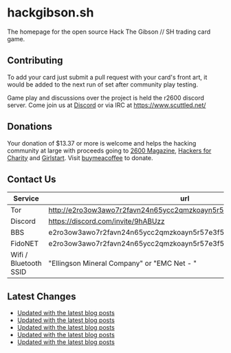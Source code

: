 # hackgibson.sh
The homepage for the open source Hack The Gibson // SH trading card game.


## Contributing

To add your card just submit a pull request with your card's front art, it would be added to the next run of set after community play testing.

Game play and discussions over the project is held the r2600 discord server. Come join us at [Discord](https://discord.com/invite/9hABUzz) or via IRC at https://www.scuttled.net/


## Donations

Your donation of $13.37 or more is welcome and helps the hacking community at large with proceeds going to [2600 Magazine](https://2600.com/), [Hackers for Charity](https://hackersforcharity.org) and [Girlstart](https://girlstart.org).  Visit [buymeacoffee](https://www.buymeacoffee.com/hackgibson.sh) to donate.


## Contact Us

Service | url
-|-
Tor | http://e2ro3ow3awo7r2favn24n65ycc2qmzkoayn5r57e3f56nvjwdcgg32ad.onion
Discord | https://discord.com/invite/9hABUzz
BBS | e2ro3ow3awo7r2favn24n65ycc2qmzkoayn5r57e3f56nvjwdcgg32ad.onion:23
FidoNET | e2ro3ow3awo7r2favn24n65ycc2qmzkoayn5r57e3f56nvjwdcgg32ad.onion:24554
Wifi / Bluetooth SSID | "Ellingson Mineral Company" or "EMC Net - <fidonet address>"

## Latest Changes
<!-- BLOG-POST-LIST:START -->
- [Updated with the latest blog posts](https://github.com/DFW2600/hackgibson.sh/commit/80b4875c88fae434dc3a887479a1eb126fd5b700)
- [Updated with the latest blog posts](https://github.com/DFW2600/hackgibson.sh/commit/7ff32545abf610382d7694785f93c07fc703ee50)
- [Updated with the latest blog posts](https://github.com/DFW2600/hackgibson.sh/commit/8046a422ac47eeabfd05bcfb0c0c4b30915c2b2f)
- [Updated with the latest blog posts](https://github.com/DFW2600/hackgibson.sh/commit/edb3d83b5f5870c769e0f6062d182bc3fe60cd22)
- [Updated with the latest blog posts](https://github.com/DFW2600/hackgibson.sh/commit/2fd537506a1325ffd768be04b05435e45b4ebbc9)
<!-- BLOG-POST-LIST:END -->
